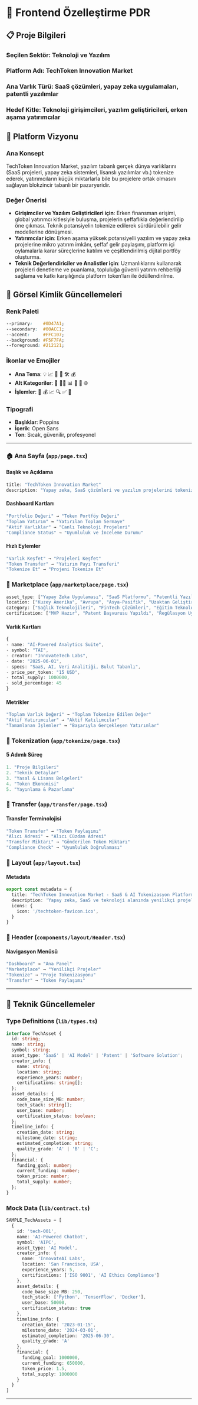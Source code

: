 # 🎨 Frontend Özelleştirme PDR

## 📋 **Proje Bilgileri**

### **Seçilen Sektör**: Teknoloji ve Yazılım  
### **Platform Adı**: TechToken Innovation Market  
### **Ana Varlık Türü**: SaaS çözümleri, yapay zeka uygulamaları, patentli yazılımlar  
### **Hedef Kitle**: Teknoloji girişimcileri, yazılım geliştiricileri, erken aşama yatırımcılar  

## 🎯 **Platform Vizyonu**

### **Ana Konsept**  
TechToken Innovation Market, yazılım tabanlı gerçek dünya varlıklarını (SaaS projeleri, yapay zeka sistemleri, lisanslı yazılımlar vb.) tokenize ederek, yatırımcıların küçük miktarlarla bile bu projelere ortak olmasını sağlayan blokzincir tabanlı bir pazaryeridir.

### **Değer Önerisi**
- **Girişimciler ve Yazılım Geliştiricileri için**: Erken finansman erişimi, global yatırımcı kitlesiyle buluşma, projelerin şeffaflıkla değerlendirilip öne çıkması. Teknik potansiyelin tokenize edilerek sürdürülebilir gelir modellerine dönüşmesi.  
- **Yatırımcılar için**: Erken aşama yüksek potansiyelli yazılım ve yapay zeka projelerine mikro yatırım imkânı, şeffaf gelir paylaşımı, platform içi oylamalarla karar süreçlerine katılım ve çeşitlendirilmiş dijital portföy oluşturma.  
- **Teknik Değerlendiriciler ve Analistler için**: Uzmanlıklarını kullanarak projeleri denetleme ve puanlama, topluluğa güvenli yatırım rehberliği sağlama ve katkı karşılığında platform token’ları ile ödüllendirilme.

## 🎨 **Görsel Kimlik Güncellemeleri**

### **Renk Paleti**
```css
--primary:    #0D47A1;
--secondary:  #00ACC1;
--accent:     #FFC107;
--background: #F5F7FA;
--foreground: #212121;
```

### **İkonlar ve Emojiler**
- **Ana Tema**: 💡 📈 🤖 🧠 🛠️ 💰  
- **Alt Kategoriler**: 🧬 🧑‍💻 📊 🧾 🎯 🌐  
- **İşlemler**: 📝 💰 📈 🔍 ✅ 🚀

### **Tipografi**
- **Başlıklar**: Poppins  
- **İçerik**: Open Sans  
- **Ton**: Sıcak, güvenilir, profesyonel

---

### **🏠 Ana Sayfa (`app/page.tsx`)**

#### **Başlık ve Açıklama**
```typescript
title: "TechToken Innovation Market"  
description: "Yapay zeka, SaaS çözümleri ve yazılım projelerini tokenize ederek yatırımcılarla buluşturan RWA yatırım platformu."
```
#### **Dashboard Kartları**
```typescript
"Portfolio Değeri" → "Token Portföy Değeri"  
"Toplam Yatırım" → "Yatırılan Toplam Sermaye"  
"Aktif Varlıklar" → "Canlı Teknoloji Projeleri"  
"Compliance Status" → "Uyumluluk ve İnceleme Durumu"
```

#### **Hızlı Eylemler**
```typescript
"Varlık Keşfet" → "Projeleri Keşfet"  
"Token Transfer" → "Yatırım Payı Transferi"  
"Tokenize Et" → "Projeni Tokenize Et"
```

### **🏪 Marketplace (`app/marketplace/page.tsx`)**
```typescript
asset_type: ["Yapay Zeka Uygulaması", "SaaS Platformu", "Patentli Yazılım", "API Servisi"]  
location: ["Kuzey Amerika", "Avrupa", "Asya-Pasifik", "Uzaktan Geliştirilen"]  
category: ["Sağlık Teknolojileri", "FinTech Çözümleri", "Eğitim Teknolojileri", "Veri Analitiği & ML"]  
certification: ["MVP Hazır", "Patent Başvurusu Yapıldı", "Regülasyon Uyumlu", "Güvenlik Denetimi Geçti"]
```
#### **Varlık Kartları**
```typescript
{
- name: "AI-Powered Analytics Suite",
- symbol: "TAI",
- creator: "InnovateTech Labs",
- date: "2025-06-01",
- specs: "SaaS, AI, Veri Analitiği, Bulut Tabanlı",
- price_per_token: "15 USD",
- total_supply: 1000000,
- sold_percentage: 45
}
```
#### **Metrikler**
```typescript
"Toplam Varlık Değeri" → "Toplam Tokenize Edilen Değer"  
"Aktif Yatırımcılar" → "Aktif Katılımcılar"  
"Tamamlanan İşlemler" → "Başarıyla Gerçekleşen Yatırımlar"
```

### **🌱 Tokenization (`app/tokenize/page.tsx`)**
#### **5 Adımlı Süreç**
```typescript
1. "Proje Bilgileri"
2. "Teknik Detaylar"
3. "Yasal & Lisans Belgeleri"
4. "Token Ekonomisi"
5. "Yayınlama & Pazarlama"
```

### **💸 Transfer (`app/transfer/page.tsx`)**

#### **Transfer Terminolojisi**
```typescript
"Token Transfer" → "Token Paylaşımı"  
"Alıcı Adresi" → "Alıcı Cüzdan Adresi"  
"Transfer Miktarı" → "Gönderilen Token Miktarı"  
"Compliance Check" → "Uyumluluk Doğrulaması"
```
### **🎨 Layout (`app/layout.tsx`)**

#### **Metadata**
```typescript
export const metadata = {
  title: 'TechToken Innovation Market - SaaS & AI Tokenizasyon Platformu',
  description: 'Yapay zeka, SaaS ve teknoloji alanında yenilikçi projeleri tokenize edip yatırımcılarla buluşturan güvenilir platform.',
  icons: {
    icon: '/techtoken-favicon.ico',
  }
}
```

### **📱 Header (`components/layout/Header.tsx`)**

#### **Navigasyon Menüsü**
```typescript
"Dashboard" → "Ana Panel"  
"Marketplace" → "Yenilikçi Projeler"  
"Tokenize" → "Proje Tokenizasyonu"  
"Transfer" → "Token Paylaşımı"
```

---


## 🔧 **Teknik Güncellemeler**

### **Type Definitions (`lib/types.ts`)**


```typescript
interface TechAsset {
  id: string;
  name: string;
  symbol: string;
  asset_type: 'SaaS' | 'AI Model' | 'Patent' | 'Software Solution';
  creator_info: {
    name: string;
    location: string;
    experience_years: number;
    certifications: string[];
  };
  asset_details: {
    code_base_size_MB: number;
    tech_stack: string[];
    user_base: number;
    certification_status: boolean;
  };
  timeline_info: {
    creation_date: string;
    milestone_date: string;
    estimated_completion: string;
    quality_grade: 'A' | 'B' | 'C';
  };
  financial: {
    funding_goal: number;
    current_funding: number;
    token_price: number;
    total_supply: number;
  };
}
```

### **Mock Data (`lib/contract.ts`)**

```typescript
SAMPLE_TechAssets = [
  {
    id: 'tech-001',
    name: 'AI-Powered Chatbot',
    symbol: 'AIPC',
    asset_type: 'AI Model',
    creator_info: {
      name: 'InnovateAI Labs',
      location: 'San Francisco, USA',
      experience_years: 5,
      certifications: ['ISO 9001', 'AI Ethics Compliance']
    },
    asset_details: {
      code_base_size_MB: 250,
      tech_stack: ['Python', 'TensorFlow', 'Docker'],
      user_base: 50000,
      certification_status: true
    },
    timeline_info: {
      creation_date: '2023-01-15',
      milestone_date: '2024-03-01',
      estimated_completion: '2025-06-30',
      quality_grade: 'A'
    },
    financial: {
      funding_goal: 1000000,
      current_funding: 650000,
      token_price: 1.5,
      total_supply: 1000000
    }
  }
]

```
---